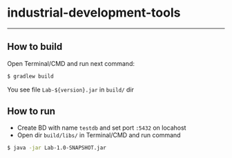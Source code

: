 # industrial-development-tools
***
## How to build
Open Terminal/CMD and run next command:
```bash
$ gradlew build
```
You see file `Lab-${version}.jar` in `build/` dir

## How to run
 * Create BD with name `testdb` and set port `:5432` on locahost
 * Open dir `build/libs/` in Terminal/CMD and run command
```bash
$ java -jar Lab-1.0-SNAPSHOT.jar
```